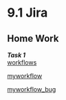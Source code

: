 # 9.1 Jira
## Home Work

***Task 1***  
[workflows](https://github.com/k0pec/netology_devops/tree/main/9.1_Jira/2.png)

[myworkflow](https://github.com/k0pec/netology_devops/tree/main/9.1_Jira/3.png)

[myworkflow_bug](https://github.com/k0pec/netology_devops/tree/main/9.1_Jira/4.png)